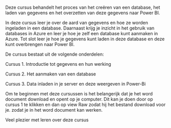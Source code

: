 Deze cursus behandelt het proces van het creëren van een database, het laden van gegevens en het overzetten van deze gegevens naar Power BI.

In deze cursus leer je over de aard van gegevens en hoe ze worden ingeladen in een database. Daarnaast krijg je inzicht in het gebruik van databases in Azure en leer je hoe je zelf een database kunt aanmaken in Azure. Tot slot leer je hoe je gegevens kunt laden in deze database en deze kunt overbrengen naar Power BI.

De cursus bestaat uit de volgende onderdelen:

Cursus 1. Introductie tot gegevens en hun werking 

Cursus 2. Het aanmaken van een database 

Cursus 3. Data inladen in je server en deze weergeven in Power-Bi 

Om te beginnen met deze cursussen is het belangerijk dat je het word document download en opent op je computer. Dit kan je doen door op cursus 1 te klikken en dan op view Raw zodat hij het bestand download voor je. zodat je in het word document kan werken.

Veel plezier met leren over deze cursus 
